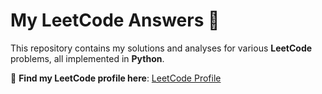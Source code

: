 # My LeetCode Answers 📏

This repository contains my solutions and analyses for various **LeetCode** problems, all implemented in **Python**.  

📌 **Find my LeetCode profile here**: [LeetCode Profile](https://leetcode.com/user0443jr/)  
